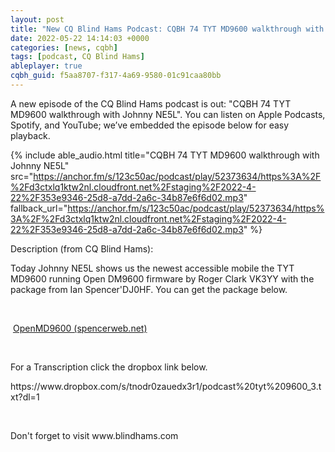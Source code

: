 ```yaml
---
layout: post
title: "New CQ Blind Hams Podcast: CQBH 74 TYT MD9600 walkthrough with Johnny NE5L"
date: 2022-05-22 14:14:03 +0000
categories: [news, cqbh]
tags: [podcast, CQ Blind Hams]
ableplayer: true
cqbh_guid: f5aa8707-f317-4a69-9580-01c91caa80bb
---
```


A new episode of the CQ Blind Hams podcast is out: "CQBH 74 TYT MD9600 walkthrough with Johnny NE5L". You can listen on Apple Podcasts, Spotify, and YouTube; we’ve embedded the episode below for easy playback.

{% include able_audio.html title="CQBH 74 TYT MD9600 walkthrough with Johnny NE5L" src="https://anchor.fm/s/123c50ac/podcast/play/52373634/https%3A%2F%2Fd3ctxlq1ktw2nl.cloudfront.net%2Fstaging%2F2022-4-22%2F353e9346-25d8-a7dd-2a6c-34b87e6f6d02.mp3" fallback_url="https://anchor.fm/s/123c50ac/podcast/play/52373634/https%3A%2F%2Fd3ctxlq1ktw2nl.cloudfront.net%2Fstaging%2F2022-4-22%2F353e9346-25d8-a7dd-2a6c-34b87e6f6d02.mp3" %}

Description (from CQ Blind Hams):

<p>Today Johnny NE5L shows us the newest accessible mobile the TYT MD9600 running Open DM9600 firmware by Roger Clark VK3YY with the package from Ian Spencer'DJ0HF. You can get the package below.</p>
<p><br></p>
<p>&nbsp;<a href="http://www.spencerweb.net/Downloads/OpenMD9600/openmd9600.html">OpenMD9600 (spencerweb.net)</a></p>
<p><br></p>
<p>For a Transcription click the dropbox link below.</p>
<p>https://www.dropbox.com/s/tnodr0zauedx3r1/podcast%20tyt%209600_3.txt?dl=1</p>
<p><br></p>
<p>Don't forget to visit www.blindhams.com</p>
